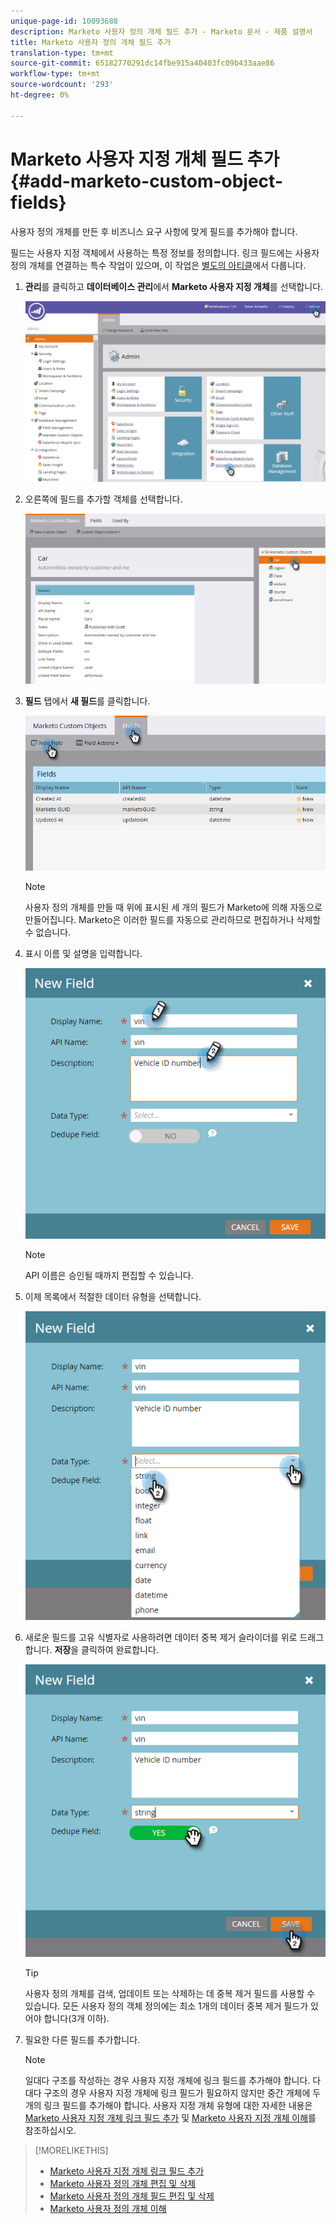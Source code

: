 ```yaml
---
unique-page-id: 10093688
description: Marketo 사용자 정의 개체 필드 추가 - Marketo 문서 - 제품 설명서
title: Marketo 사용자 정의 개체 필드 추가
translation-type: tm+mt
source-git-commit: 65182770291dc14fbe915a40403fc09b433aae86
workflow-type: tm+mt
source-wordcount: '293'
ht-degree: 0%

---
```



# Marketo 사용자 지정 개체 필드 추가 {#add-marketo-custom-object-fields}

사용자 정의 개체를 만든 후 비즈니스 요구 사항에 맞게 필드를 추가해야 합니다.

필드는 사용자 지정 객체에서 사용하는 특정 정보를 정의합니다. 링크 필드에는 사용자 정의 개체를 연결하는 특수 작업이 있으며, 이 작업은 [별도의 아티클](/help/marketo/product-docs/administration/marketo-custom-objects/add-marketo-custom-object-link-fields.md)에서 다룹니다.

1. **관리**&#x200B;를 클릭하고 **데이터베이스 관리**&#x200B;에서 **Marketo 사용자 지정 개체**&#x200B;를 선택합니다.

   ![](assets/image2016-1-18-9-3a2-3a6.png)

1. 오른쪽에 필드를 추가할 객체를 선택합니다.

   ![](assets/image2016-1-18-9-3a5-3a3.png)

1. **필드** 탭에서 **새 필드**&#x200B;를 클릭합니다.

   ![](assets/image2015-9-15-16-3a53-3a40.png)

   >[!NOTE]
   >
   >사용자 정의 개체를 만들 때 위에 표시된 세 개의 필드가 Marketo에 의해 자동으로 만들어집니다. Marketo은 이러한 필드를 자동으로 관리하므로 편집하거나 삭제할 수 없습니다.

1. 표시 이름 및 설명을 입력합니다.

   ![](assets/image2015-10-5-11-3a35-3a48.png)

   >[!NOTE]
   >
   >API 이름은 승인될 때까지 편집할 수 있습니다.

1. 이제 목록에서 적절한 데이터 유형을 선택합니다.

   ![](assets/image2015-10-5-11-3a37-3a24.png)

1. 새로운 필드를 고유 식별자로 사용하려면 데이터 중복 제거 슬라이더를 위로 드래그합니다. **저장**&#x200B;을 클릭하여 완료합니다.

   ![](assets/image2015-10-5-11-3a40-3a12.png)

   >[!TIP]
   >
   >사용자 정의 개체를 검색, 업데이트 또는 삭제하는 데 중복 제거 필드를 사용할 수 있습니다. 모든 사용자 정의 객체 정의에는 최소 1개의 데이터 중복 제거 필드가 있어야 합니다(3개 이하).

1. 필요한 다른 필드를 추가합니다.

   >[!NOTE]
   >
   >일대다 구조를 작성하는 경우 사용자 지정 개체에 링크 필드를 추가해야 합니다. 다대다 구조의 경우 사용자 지정 개체에 링크 필드가 필요하지 않지만 중간 개체에 두 개의 링크 필드를 추가해야 합니다. 사용자 지정 개체 유형에 대한 자세한 내용은 [Marketo 사용자 지정 개체 링크 필드 추가](/help/marketo/product-docs/administration/marketo-custom-objects/add-marketo-custom-object-fields.md) 및 [Marketo 사용자 지정 개체 이해](/help/marketo/product-docs/administration/marketo-custom-objects/understanding-marketo-custom-objects.md)를 참조하십시오.

>[!MORELIKETHIS]
>
>* [Marketo 사용자 지정 개체 링크 필드 추가](/help/marketo/product-docs/administration/marketo-custom-objects/add-marketo-custom-object-link-fields.md)
>* [Marketo 사용자 정의 개체 편집 및 삭제](/help/marketo/product-docs/administration/marketo-custom-objects/edit-and-delete-a-marketo-custom-object.md)
>* [Marketo 사용자 정의 개체 필드 편집 및 삭제](/help/marketo/product-docs/administration/marketo-custom-objects/edit-and-delete-marketo-custom-object-fields.md)
>* [Marketo 사용자 정의 개체 이해](/help/marketo/product-docs/administration/marketo-custom-objects/understanding-marketo-custom-objects.md)


